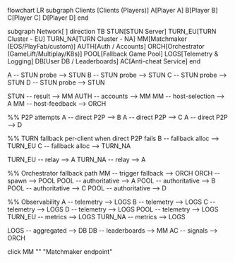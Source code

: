 flowchart LR
  subgraph Clients [Clients (Players)]
    A[Player A]
    B[Player B]
    C[Player C]
    D[Player D]
  end

  subgraph Network[ ]
    direction TB
    STUN[STUN Server]
    TURN_EU[TURN Cluster - EU]
    TURN_NA[TURN Cluster - NA]
    MM[Matchmaker (EOS/PlayFab/custom)]
    AUTH[Auth / Accounts]
    ORCH[Orchestrator (GameLift/Multiplay/K8s)]
    POOL[Fallback Game Pool]
    LOGS[Telemetry & Logging]
    DB[User DB / Leaderboards]
    AC[Anti-cheat Service]
  end

  A -- STUN probe --> STUN
  B -- STUN probe --> STUN
  C -- STUN probe --> STUN
  D -- STUN probe --> STUN

  STUN -- result --> MM
  AUTH -- accounts --> MM
  MM -- host-selection --> A
  MM -- host-feedback --> ORCH

  %% P2P attempts
  A -- direct P2P --> B
  A -- direct P2P --> C
  A -- direct P2P --> D

  %% TURN fallback per-client when direct P2P fails
  B -- fallback alloc --> TURN_EU
  C -- fallback alloc --> TURN_NA

  TURN_EU -- relay --> A
  TURN_NA -- relay --> A

  %% Orchestrator fallback path
  MM -- trigger fallback --> ORCH
  ORCH -- spawn --> POOL
  POOL -- authoritative --> A
  POOL -- authoritative --> B
  POOL -- authoritative --> C
  POOL -- authoritative --> D

  %% Observability
  A -- telemetry --> LOGS
  B -- telemetry --> LOGS
  C -- telemetry --> LOGS
  D -- telemetry --> LOGS
  POOL -- telemetry --> LOGS
  TURN_EU -- metrics --> LOGS
  TURN_NA -- metrics --> LOGS

  LOGS -- aggregated --> DB
  DB -- leaderboards --> MM
  AC -- signals --> ORCH

  click MM "" "Matchmaker endpoint"
